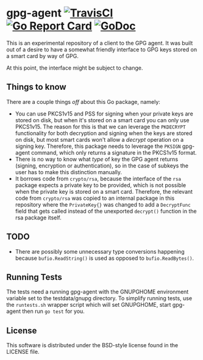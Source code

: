 gpg-agent
[![TravisCI](https://travis-ci.org/prep/gpg.svg?branch=master)](https://travis-ci.org/prep/gpg?branch=master)
[![Go Report Card](https://goreportcard.com/badge/github.com/prep/gpg)](https://goreportcard.com/report/github.com/prep/gpg)
[![GoDoc](https://godoc.org/github.com/prep/gpg/agent?status.svg)](https://godoc.org/github.com/prep/gpg/agent)
=========
This is an experimental repository of a client to the GPG agent. It was built out of a desire to have a somewhat friendly interface to GPG keys stored on a smart card by way of GPG.

At this point, the interface might be subject to change.

Things to know
--------------
There are a couple things *off* about this Go package, namely:

* You can use PKCS1v15 and PSS for signing when your private keys are stored on disk, but when it's stored on a smart card you can only use PKCS1v15. The reason for this is that we can leverage the `PKDECRYPT` functionality for both decryption and signing when the keys are stored on disk, but most smart cards won't allow a _decrypt_ operation on a signing key. Therefore, this package needs to leverage the `PKSIGN` gpg-agent command, which only returns a signature in the PKCS1v15 format.
* There is no way to know what *type* of key the GPG agent returns (signing, encryption or authentication), so in the case of subkeys the user has to make this distinction manually.
* It borrows code from `crypto/rsa`, because the interface of the `rsa` package expects a private key to be provided, which is not possible when the private key is stored on a smart card. Therefore, the relevant code from `crypto/rsa` was copied to an internal package in this repository where the `PrivateKey{}` was changed to add a `DecryptFunc` field that gets called instead of the unexported `decrypt()` function in the rsa package itself.

TODO
----
* There are possibly some unnecessary type conversions happening because `bufio.ReadString()` is used as opposed to `bufio.ReadBytes()`.

Running Tests
-------------

The tests need a running gpg-agent with the GNUPGHOME environment variable set to the testdata/gnupg directory. To simplify running tests,
use the `runtests.sh` wrapper script which will set GNUPGHOME, start gpg-agent then run `go test` for you.

License
-------
This software is distributed under the BSD-style license found in the LICENSE file.
